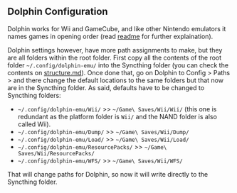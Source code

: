 ## Dolphin Configuration

Dolphin works for Wii and GameCube, and like other Nintendo emulators it names games in opening order (read [readme](README.md#nintendo-emulation-folder) for further explaination). 

Dolphin settings however, have more path assignments to make, but they are all folders within the root folder. First copy all the contents of the root folder ```~/.config/dolphin-emu/``` into the Syncthing folder (you can check the contents on [structure.md](structure.md)). Once done that, go on Dolphin to Config > Paths > and there change the default locations to the same folders but that now are in the Syncthing folder. As said, defaults have to be changed to Syncthing folders: 

- ```~/.config/dolphin-emu/Wii/``` >> ```~/Game\ Saves/Wii/Wii/``` (this one is redundant as the platform folder is ```Wii/``` and the NAND folder is also called Wii).
- ```~/.config/dolphin-emu/Dump/``` >> ```~/Game\ Saves/Wii/Dump/```
- ```~/.config/dolphin-emu/Load/``` >> ```~/Game\ Saves/Wii/Load/```
- ```~/.config/dolphin-emu/ResourcePacks/``` >> ```~/Game\ Saves/Wii/ResourcePacks/``` 
- ```~/.config/dolphin-emu/WFS/``` >> ```~/Game\ Saves/Wii/WFS/```

That will change paths for Dolphin, so now it will write directly to the Syncthing folder.
